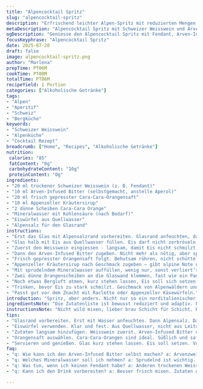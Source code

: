 ```yaml
---
title: "Alpencocktail Spritz"
slug: "alpencocktail-spritz"
description: "Erfrischend leichter Alpen-Spritz mit reduzierten Mengen. Statt Prosecco ein trockener Schweizer Weisswein, statt Aperol ein selbstgemachter Arven-Infused Bitter. Orangensaft aus sonnengereiften Blut- oder Cara-Cara-Orangen oder wahlweise Wasser mit Bergmineral. Für den Twist: Ein Hauch Appenzeller Kräutersirup. Zwei dünne Orangenscheiben, lieber frisch aus dem Wallis. Eiswürfel, knackig, aus Quellwasser. Serviert eiskalt, mit einem Alpensalzrand am Glas, perfekt zum Zmittag im Berghüttenzauber."
metaDescription: "Alpencocktail Spritz mit Schweizer Weisswein und Arven-Infused Bitter. Erfrischend, perfekt für Zmittag in den Alpen."
ogDescription: "Geniesse den Alpencocktail Spritz mit Fendant, Arven-Infused Bitter und frischen Cara-Cara-Orangen. Ideal für alpine Genussmomente."
focusKeyphrase: "Alpencocktail Spritz"
date: 2025-07-20
draft: false
image: alpencocktail-spritz.png
author: "Marlena"
prepTime: PT06M
cookTime: PT00M
totalTime: PT06M
recipeYield: 1 Portion
categories: ["Alkoholische Getränke"]
tags:
- "Alpen"
- "Aperitif"
- "Schweiz"
- "Bergküche"
keywords:
- "Schweizer Weisswein"
- "Alpenküche"
- "Cocktail Rezept"
breadcrumb: ["Home", "Recipes", "Alkoholische Getränke"]
nutrition: 
 calories: "85"
 fatContent: "0g"
 carbohydrateContent: "10g"
 proteinContent: "0g"
ingredients:
- "20 ml trockener Schweizer Weisswein (z. B. Fendant)"
- "10 ml Arven-Infused Bitter (selbstgemacht, anstelle Aperol)"
- "20 ml frisch gepresster Cara-Cara-Orangensaft"
- "10 ml Appenzeller Kräutersirup"
- "2 dünne Scheiben Cara-Cara Orange"
- "Mineralwasser mit Kohlensäure (nach Bedarf)"
- "Eiswürfel aus Quellwasser"
- "Alpensalz für den Glasrand"
instructions:
- "Erst das Glas mit Alpensalzrand vorbereiten. Glasrand anfeuchten, dann in Salz tauchen."
- "Glas halb mit Eis aus Quellwasser füllen. Eis darf nicht zerbröseln, soll kalt und klar sein."
- "Zuerst den Weisswein eingiessen - langsam, damit Eis nicht schmilzt."
- "Dann den Arven-Infused Bitter zugeben. Nicht mehr als nötig, aber spürbar."
- "Frisch gepresster Orangensaft folgt. Behutsam rühren, nicht schütteln."
- "Appenzeller Kräutersirup nach Geschmack zugeben – gibt alpine Note und Tiefe."
- "Mit sprudelndem Mineralwasser auffüllen, wenig nur, sonst verliert’s Kraft."
- "Zwei dünne Orangenscheiben an die Glaswand klemmen, fast wie ein Panorama."
- "Noch etwas Bergluft atmen, kurz stehen lassen, Eis soll sich setzen."
- "Trinken, bevor Eis zu stark schmilzt. Geschmack von Alpenwäldern und Sommer."
- "Passt gut vor dem Znacht mit Raclette oder Appenzeller Käsewürfeln."
introduction: "Spritz, aber anders. Nicht nur so ein norditalienischer Aperitiv, sondern Schweizer Alpen-Style. Weniger süss, mehr Berg, mehr Kräuter. Arvenholz bitter, kalt gepresster Saft, Glas mit Salzrand - wie der erste Schnee auf dem Grat. Kein Prosecco, besser Weisswein aus dem Wallis, Fendant. Zuerst die Kälte, dann das Holz, danach der Zitrus. Nicht rühren, sachte wenden, Eis bleibt Eis. Die Kälte prickelt wie eine Hüttenwanderung spät im Herbst. Passt jedenfalls zu Raclette-Znacht, oder Appenzeller-Käse nach der Alpwanderung. Kalt, wild, mit einem Hauch Kräutergarten und einem Spritzer Sonne im Glas. Ein Alpenmoment, flüssig gemischt."
ingredientsNote: "Die Zutatenliste ist bewusst reduziert und adaptiv. Prosecco hat in den Alpen eher Konkurrenz vom Fendant oder Johannisbeerperlet aus dem Wallis, ein bisschen alpine Identität. Arvenholz bitter statt Aperol – wird aus Arvenzweigen und Kräutern angesetzt, gibt dem Drink einen erdigen, unhübsch süsslichen Twist, der nicht überdeckt. Orangensaft von Cara-Cara-Orange, gerne aus dem Schweizer Obstbau oder nahe am Südhang gereift, bringt eine charmante Säure. Und dann ein Schuss Appenzeller Kräutersirup mit Wurzeln und wildem Bohnenkraut, der die alpine Bergflora ins Glas holt. Eiswürfel sollten aus klarem Quellwasser sein, nicht so stumpf wie Stadtwasser – wichtig für den reinen Geschmack. Salz am Glasrand, am besten von einer kleinen Alpensalzquelle oder handgeerntet, macht den Unterschied bei jedem Schluck. Mineralwasser kann als Prickler für wenig Zucker sorgen, Kohlensäure natürlich und frisch. Kombination simpel, aber mit Berg-Feeling. Kein Zuckerbomben-Kram, die Alpen brauchen echte Zutaten."
instructionsNote: "Nicht wild mixen, lieber brav Schicht für Schicht. Erst Glasrand mit Alpensalz – anfeuchten, in Salz tauchen. So entsteht einer dieser Schweizer Edelkanten, gleichsam wie der Grat eines Berggipfels. Eiswürfel ins Glas, aber echte, klare, aus Quellwasser – gerne im Sommer im Dorf in der Wasserflasche eingefroren, ganz ohne Trübungen. Dann vorsichtig den Walliser Weisswein , vollfruchtig und trocken, als Basis. Nicht rühren, sondern nur sachte schichten. Arvenholz-Infused Bitter aus der Alpenschnapsbrennerei beifügen, ein Hauch genügt! Orangensaft frisch pressen, kein Saftkonzentrat. Dann der Kräutersirup aus Appenzell – selbst gemacht oder gekauft, gibt Tiefe. Zum Schluss das Mineralwasser, wenig und kalt. Zwei Orangenscheiben klemmen ist mehr als Deko, fast Bergkunst. Glas stehen lassen 2 Min, nicht mehr. Eis soll nicht schmelzen, sonst wird’s wässrig. Servieren und dazu Appenzeller-Käsewürfel oder frisches Butterbrot. Genuss mit Bergluft, fühlt fast wie Picknick auf dem Alpstein. Immer sofort geniessen."
tips:
- "Glasrand vorbereiten. Erst mit Wasser anfeuchten. Dann Alpensalz. Das Salz bleibt haften. Glasrand verleiht Geschmack. Wichtig für den ersten Schluck. Schöne Optik."
- "Eiswürfel verwenden. Klar und fest. Aus Quellwasser, nicht aus Leitungswasser. Eis darf nicht schmelzen. Eiskalt halten ist entscheidend. Ansonsten wird der Drink verwässert."
- "Zutaten langsam hinzufügen. Weisswein zuerst. Arven-Infused Bitter dann. Danach der frisch gepresste Orangensaft. Sachte rühren, nicht schütteln. Schichtung ist der Trick für den Geschmack."
- "Orangensaft auswählen. Cara-Cara-Orangen sind ideal. Süßlich und saftig. Anders als herkömmliche Orangen. Frisch gepresst ist ein Muss. Konzentrat ist nicht erlaubt. Bringt natürliche Säure ins Getränk."
- "Servieren und genießen. Glas kurz stehen lassen. Eis soll setzen. Vor dem Schmelzen trinken. Passt perfekt zu Raclette oder Alp-Käse. Genüsse der Alpen kombinieren."
faq:
- "q: Wie kann ich den Arven-Infused Bitter selbst machen? a: Arvenzweige sammeln, dann Kräuter beifügen. In Alkohol ansetzen, für mehrere Wochen ziehen lassen. Einfache Methode, viel Geschmack."
- "q: Welches Mineralwasser soll ich nehmen? a: Sprudelnd ist wichtig. Frisches Bergwasser bevorzugen. Gut für die Bläschen. Zu viel Wasser macht den Drink schal."
- "q: Was tun, wenn ich keinen Fendant habe? a: Anderen trockenen Weisswein nehmen. Möglichst aus der Schweiz. Wichtig ist die Trockenheit, nicht süss sein. Fendant gibt mehr Charakter."
- "q: Kann ich den Drink vorbereiten? a: Besser frisch mixen. Zutaten getrennt halten. Eis wird sonst wässrig. Aromas verlieren sich, sollten frisch sein. Planen ist gut, aber nicht vorab mischen."

---
```

